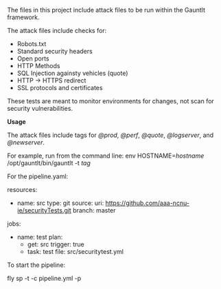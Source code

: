 
The files in this project include attack files to be run within the Gauntlt framework. 

The attack files include checks for:

* Robots.txt
* Standard security headers
* Open ports
* HTTP Methods
* SQL Injection againsty vehicles (quote)
* HTTP -> HTTPS redirect
* SSL protocols and certificates

These tests are meant to monitor environments for changes, not scan for security vulnerabilities.

**Usage** 

The attack files include tags for *@prod*, *@perf*, *@quote*, *@logserver*, and *@newserver*.

For example, run from the command line:
env HOSTNAME=*hostname* /opt/gauntlt/bin/gauntlt -t *tag*

For the pipeline.yaml:

resources:
  - name: src
    type: git
    source:
      uri: https://github.com/aaa-ncnu-ie/securityTests.git
      branch: master

jobs:
- name: test
  plan:
  - get: src
    trigger: true
  - task: test
    file: src/securitytest.yml
    
To start the pipeline:

  fly sp -t <target> -c pipeline.yml -p <pipelineName>
